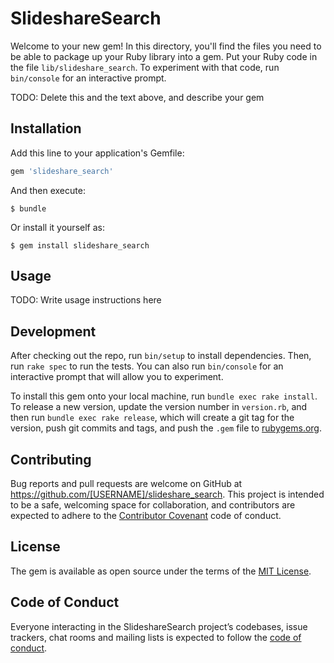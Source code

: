 # SlideshareSearch

Welcome to your new gem! In this directory, you'll find the files you need to be able to package up your Ruby library into a gem. Put your Ruby code in the file `lib/slideshare_search`. To experiment with that code, run `bin/console` for an interactive prompt.

TODO: Delete this and the text above, and describe your gem

## Installation

Add this line to your application's Gemfile:

```ruby
gem 'slideshare_search'
```

And then execute:

    $ bundle

Or install it yourself as:

    $ gem install slideshare_search

## Usage

TODO: Write usage instructions here

## Development

After checking out the repo, run `bin/setup` to install dependencies. Then, run `rake spec` to run the tests. You can also run `bin/console` for an interactive prompt that will allow you to experiment.

To install this gem onto your local machine, run `bundle exec rake install`. To release a new version, update the version number in `version.rb`, and then run `bundle exec rake release`, which will create a git tag for the version, push git commits and tags, and push the `.gem` file to [rubygems.org](https://rubygems.org).

## Contributing

Bug reports and pull requests are welcome on GitHub at https://github.com/[USERNAME]/slideshare_search. This project is intended to be a safe, welcoming space for collaboration, and contributors are expected to adhere to the [Contributor Covenant](http://contributor-covenant.org) code of conduct.

## License

The gem is available as open source under the terms of the [MIT License](https://opensource.org/licenses/MIT).

## Code of Conduct

Everyone interacting in the SlideshareSearch project’s codebases, issue trackers, chat rooms and mailing lists is expected to follow the [code of conduct](https://github.com/[USERNAME]/slideshare_search/blob/master/CODE_OF_CONDUCT.md).
